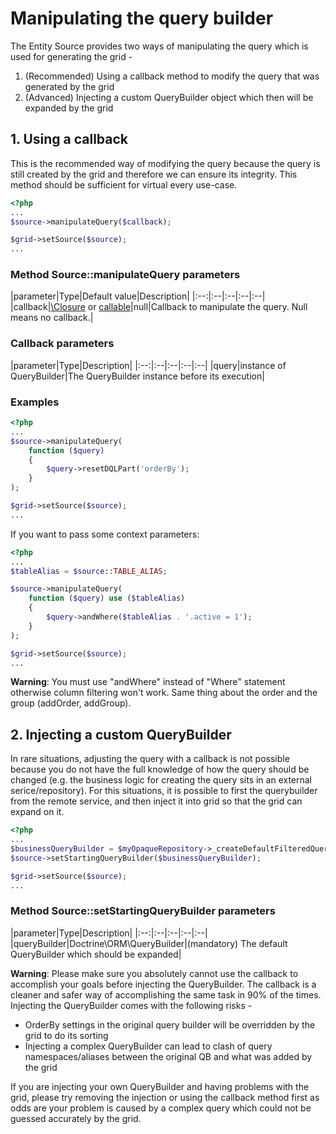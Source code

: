 Manipulating the query builder
============================

The Entity Source provides two ways of manipulating the query which is used for generating the grid - 

1. (Recommended) Using a callback method to modify the query that was generated by the grid
2. (Advanced) Injecting a custom QueryBuilder object which then will be expanded by the grid

## 1. Using a callback
This is the recommended way of modifying the query because the query is still created by the grid and therefore we can ensure its integrity. 
This method should be sufficient for virtual every use-case.

```php
<?php
...
$source->manipulateQuery($callback);

$grid->setSource($source);
...
```

### Method Source::manipulateQuery parameters

|parameter|Type|Default value|Description|
|:--:|:--|:--|:--|:--|
|callback|[\Closure](http://php.net/manual/en/functions.anonymous.php) or [callable](http://php.net/manual/en/language.types.callable.php)|null|Callback to manipulate the query. Null means no callback.|

### Callback parameters

|parameter|Type|Description|
|:--:|:--|:--|:--|:--|
|query|instance of QueryBuilder|The QueryBuilder instance before its execution|

### Examples

```php
<?php
...
$source->manipulateQuery(
    function ($query)
    {
        $query->resetDQLPart('orderBy');
    }
);

$grid->setSource($source);
...
```

If you want to pass some context parameters:

```php
<?php
...
$tableAlias = $source::TABLE_ALIAS;

$source->manipulateQuery(
    function ($query) use ($tableAlias)
    {
        $query->andWhere($tableAlias . '.active = 1');
    }
);

$grid->setSource($source);
...
```

**Warning**: You must use "andWhere" instead of "Where" statement otherwise column filtering won't work. Same thing about the order and the group (addOrder, addGroup).




## 2. Injecting a custom QueryBuilder
In rare situations, adjusting the query with a callback is not possible because you do not have the full knowledge of how the query should be changed (e.g. the business logic for creating the query sits in an external serice/repository). 
For this situations, it is possible to first the querybuilder from the remote service, and then inject it into grid so that the grid can expand on it.

```php
<?php
...
$businessQueryBuilder = $myOpaqueRepository->_createDefaultFilteredQueryBuilder();
$source->setStartingQueryBuilder($businessQueryBuilder);

$grid->setSource($source);
...
```

### Method Source::setStartingQueryBuilder parameters

|parameter|Type|Description|
|:--:|:--|:--|:--|:--|
|queryBuilder|Doctrine\ORM\QueryBuilder|(mandatory) The default QueryBuilder which should be expanded|

**Warning**: Please make sure you absolutely cannot use the callback to accomplish your goals before injecting the QueryBuilder. The callback is a cleaner and safer way of accomplishing the same task in 90% of the times.
Injecting the QueryBuilder comes with the following risks -
* OrderBy settings in the original query builder will be overridden by the grid to do its sorting
* Injecting a complex QueryBuilder can lead to clash of query namespaces/aliases between the original QB and what was added by the grid

If you are injecting your own QueryBuilder and having problems with the grid, please try removing the injection or using the callback method first as odds are your problem is caused by a complex query which could not be guessed accurately by the grid.
